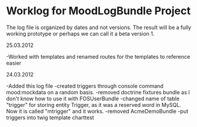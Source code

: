 Worklog for MoodLogBundle Project
==================================

The log file is organized by dates and not versions. The result will be a fully working prototype or perhaps we
can call it a beta version 1.

25.03.2012

-Worked with templates and renamed routes for the templates to reference easier

24.03.2012

-Added this log file
-created triggers through console command mood:mockdata on a random basis.
-removed doctrine fixtures bundle as I don't know how to use it with FOSUserBundle
-changed name of table "trigger" for storing entity Trigger, as it was a reserved word in MySQL. Now it
	is called "mtrigger" and it works.
-removed AcmeDemoBundle
-put triggers into twig template charttest